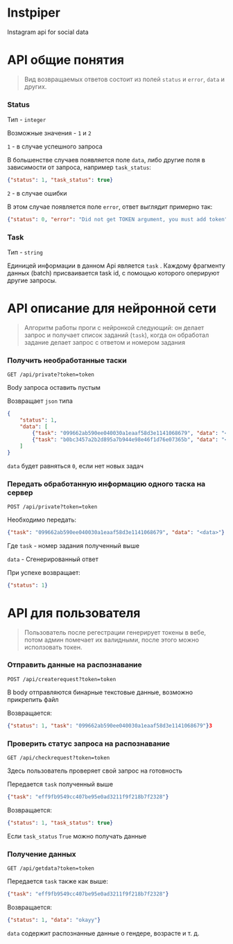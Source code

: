 # Instpiper

Instagram api for social data

# API общие понятия

> Вид возвращаемых ответов состоит из полей `status` и `error`, `data` и других.

### Status

Тип - `integer`

Возможные значения - `1` и `2`

`1` - в случае успешного запроса

В большенстве случаев появляется поле `data`, либо другие поля в зависимости от запроса, например `task_status`:

```json
{"status": 1, "task_status": true}
```

`2` - в случае ошибки

В этом случае появляется поле `error`, ответ выглядит примерно так:

```json
{"status": 0, "error": "Did not get TOKEN argument, you must add token"}
```

### Task

Тип - `string`

Единицей информации в данном Api является `task` . Каждому фрагменту данных (batch) присваивается task id, с помощью которого оперируют другие запросы.

# API описание для нейронной сети

> Алгоритм работы проги с нейронкой следующий: он делает запрос и получает список заданий (`task`), когда он обработал задание делает запрос с ответом и номером задания

### Получить необработанные таски

`GET /api/private?token=token`

Body запроса оставить пустым

Возвращает `json` типа

```json
{
	"status": 1, 
	"data": [        
		{"task": "099662ab590ee040030a1eaaf58d3e1141068679", "data": "<data>"},
		{"task": "b0bc3457a2b2d895a7b944e98e46f1d76e07365b", "data": "<data>"}
	]
}
```

`data` будет равняться `0`, если нет новых задач

### Передать обработанную информацию одного таска на сервер

`POST /api/private?token=token`

Необходимо передать:

```json
{"task": "099662ab590ee040030a1eaaf58d3e1141068679", "data": "<data>"}
```

Где `task` - номер задания полученный выше

`data` - Сгенерированный ответ

При успехе возвращает:

```json
{"status": 1}
```

# API для пользователя

> Пользователь после регестрации генерирует токены в вебе, потом админ помечает их валидными, после этого можно исползовать токен.

### Отправить данные на распознавание

`POST /api/createrequest?token=token`

В body отправляются бинарные текстовые данные, возможно прикрепить файл

Возвращается:

```json
{"status": 1, "task": "099662ab590ee040030a1eaaf58d3e1141068679"}3
```

### Проверить статус запроса на распознавание

`GET /api/checkrequest?token=token`

Здесь пользователь проверяет свой запрос на готовность

Передается `task` полученный выше

```json
{"task": "eff9fb9549cc407be95e0ad3211f9f218b7f2328"}
```

Возвращается:

```json
{"status": 1, "task_status": true}
```

Если `task_status` `True` можно получать данные

### Получение данных

`GET /api/getdata?token=token`

Передается `task` также как выше:

```json
{"task": "eff9fb9549cc407be95e0ad3211f9f218b7f2328"}
```

Возвращается:

```json
{"status": 1, "data": "okayy"}
```

`data` содержит распознанные данные о гендере, возрасте и т. д.